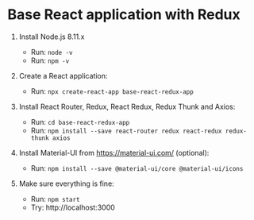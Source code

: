 # Base React application with Redux

1. Install Node.js 8.11.x
	- Run: `node -v`
	- Run: `npm -v`
2. Create a React application:
	- Run: `npx create-react-app base-react-redux-app`
	
3. Install React Router, Redux, React Redux, Redux Thunk and Axios:
	- Run: `cd base-react-redux-app`
	- Run: `npm install --save react-router redux react-redux redux-thunk axios`
	
4. Install Material-UI from https://material-ui.com/ (optional):
	- Run: `npm install --save @material-ui/core @material-ui/icons`

5. Make sure everything is fine:
	- Run: `npm start`
	- Try: http://localhost:3000
